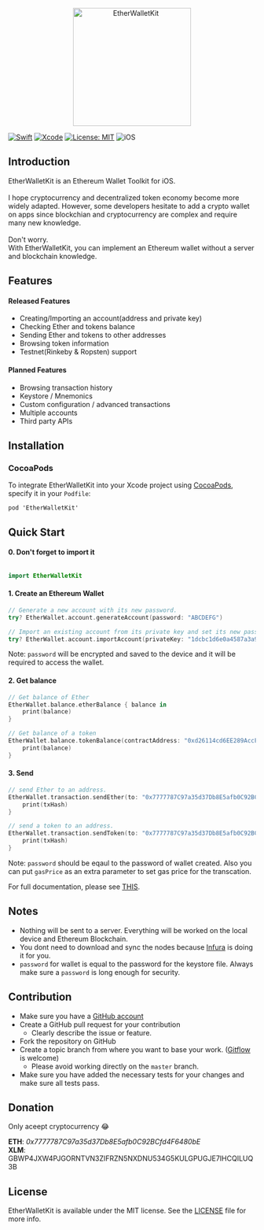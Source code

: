 
<p align="center">
<a href="https://github.com/SteadyAction/EtherWalletKit">
<img src="https://i.imgur.com/Qyva4AF.png" height="240" alt="EtherWalletKit">
</a>

[![Swift](https://img.shields.io/badge/Swift-4.1-orange.svg)](https://swift.org)
[![Xcode](https://img.shields.io/badge/Xcode-9.4-blue.svg)](https://developer.apple.com/xcode)
[![License: MIT](https://img.shields.io/badge/License-MIT-yellow.svg)](https://opensource.org/licenses/MIT)
<img src="https://img.shields.io/badge/os-iOS-green.svg?style=flat" alt="iOS">

## Introduction

EtherWalletKit is an Ethereum Wallet Toolkit for iOS.<br><br>
I hope cryptocurrency and decentralized token economy become more widely adapted.
However, some developers hesitate to add a crypto wallet on apps since blockchian and cryptocurrency are complex and require many new knowledge. <br><br>
Don't worry. <br>With EtherWalletKit, you can implement an Ethereum wallet without a server and blockchain knowledge.

## Features
#### Released Features
* Creating/Importing an account(address and private key)
* Checking Ether and tokens balance
* Sending Ether and tokens to other addresses
* Browsing token information
* Testnet(Rinkeby & Ropsten) support
#### Planned Features
* Browsing transaction history 
* Keystore / Mnemonics
* Custom configuration / advanced transactions
* Multiple accounts
* Third party APIs

## Installation

### CocoaPods

<p>To integrate EtherWalletKit into your Xcode project using <a href="http://cocoapods.org">CocoaPods</a>, specify it in your <code>Podfile</code>:</p>

<pre><code class="ruby language-ruby">pod 'EtherWalletKit'</code></pre>

## Quick Start

#### 0. Don't forget to import it

``` swift

import EtherWalletKit

```

#### 1. Create an Ethereum Wallet

```swift
// Generate a new account with its new password.
try? EtherWallet.account.generateAccount(password: "ABCDEFG")

// Import an existing account from its private key and set its new password.
try? EtherWallet.account.importAccount(privateKey: "1dcbc1d6e0a4587a3a9095984cf051a1bc6ed975f15380a0ac97f01c0c045062, password: "ABCDEFG")
```

Note: ```password``` will be encrypted and saved to the device and it will be required to access the wallet.

#### 2. Get balance

```swift
// Get balance of Ether
EtherWallet.balance.etherBalance { balance in
    print(balance)
}

// Get balance of a token
EtherWallet.balance.tokenBalance(contractAddress: "0xd26114cd6EE289AccF82350c8d8487fedB8A0C07") { balance in
    print(balance)
}
```

#### 3. Send

```swift
// send Ether to an address.
EtherWallet.transaction.sendEther(to: "0x7777787C97a35d37Db8E5afb0C92BCfd4F6480bE", amount: "1.5", password: "ABCDEFG") { txHash in
    print(txHash)
}

// send a token to an address.
EtherWallet.transaction.sendToken(to: "0x7777787C97a35d37Db8E5afb0C92BCfd4F6480bE", contractAddress: "0xd26114cd6EE289AccF82350c8d8487fedB8A0C07", amount: "20", password: "ABCDEFG", decimal: 18) { txHash in
    print(txHash)
}
```

Note: ```password``` should be eqaul to the password of wallet created. Also you can put ```gasPrice``` as an extra parameter to set gas price for the transcation.

For full documentation, please see [THIS](./Docs/Document.md).

## Notes

* Nothing will be sent to a server. Everything will be worked on the local device and Ethereum Blockchain.
* You dont need to download and sync the nodes because [Infura](https://infura.io/) is doing it for you.
* ```password``` for wallet is equal to the password for the keystore file. Always make sure a ```password``` is long enough for security.


## Contribution

* Make sure you have a [GitHub account](https://github.com/signup/free)
* Create a GitHub pull request for your contribution
  * Clearly describe the issue or feature.
* Fork the repository on GitHub
* Create a topic branch from where you want to base your work. ([Gitflow](https://www.atlassian.com/git/tutorials/comparing-workflows/gitflow-workflow) is welcome)
  * Please avoid working directly on the `master` branch.
* Make sure you have added the necessary tests for your changes and make sure all tests pass.


## Donation

Only aceept cryptocurrency :joy: <br>

**ETH**: *0x7777787C97a35d37Db8E5afb0C92BCfd4F6480bE* <br>
**XLM**: GBWP4JXW4PJGORNTVN3ZIFRZN5NXDNU534G5KULGPUGJE7IHCQILUQ3B


## License

EtherWalletKit is available under the MIT license. See the [LICENSE](./LICENSE) file for more info.
